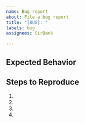 ```yaml
---
name: Bug report
about: File a bug report
title: "[BUG]: "
labels: bug
assignees: SirDank

---
```


<!--- Provide a general summary of the issue in the Title above -->

## Expected Behavior
<!--- Tell us what should happen -->

## Steps to Reproduce
<!--- Provide a link to a live example, or an unambiguous set of steps to -->
<!--- reproduce this bug. Include code to reproduce, if relevant -->
1.
2.
3.
4.

